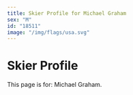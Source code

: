 ```yaml
---
title: Skier Profile for Michael Graham
sex: "M"
id: "18511"
image: "/img/flags/usa.svg" 
---
```


# Skier Profile

This page is for: Michael Graham.
    